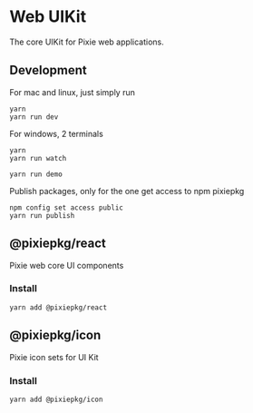 # Web UIKit

The core UIKit for Pixie web applications.

## Development

For mac and linux, just simply run

```
yarn
yarn run dev
```

For windows, 2 terminals

```
yarn
yarn run watch
```

```
yarn run demo
```

Publish packages, only for the one get access to npm pixiepkg

```
npm config set access public
yarn run publish
```

## @pixiepkg/react

Pixie web core UI components

### Install

```
yarn add @pixiepkg/react
```

## @pixiepkg/icon

Pixie icon sets for UI Kit

### Install

```
yarn add @pixiepkg/icon
```

